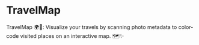# TravelMap
TravelMap 🌍📸: Visualize your travels by scanning photo metadata to color-code visited places on an interactive map. 🗺️✨
